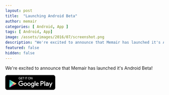 ```yaml
---
layout: post
title:  "Launching Android Beta"
author: memair
categories: [ Android, App ]
tags: [ Android, App]
image: /assets/images/2016/07/screenshot.png
description: "We're excited to announce that Memair has launched it's Android Beta!"
featured: false
hidden: false
---
```


We're excited to announce that Memair has launched it's Android Beta!

[![alt text](/assets/images/2016/07/google-play_compact.png "Google Play Store Logo")](https://play.google.com/store/apps/details?id=com.memair)
